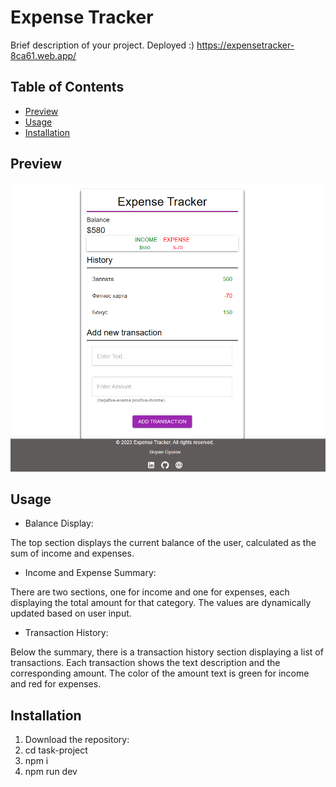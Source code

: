 # Expense Tracker

Brief description of your project.
Deployed :)
https://expensetracker-8ca61.web.app/

## Table of Contents

- [Preview](#preview)
- [Usage](#usage)
- [Installation](#installation)


## Preview

![Preview photo](https://github.com/Bgyurov/Expense-Tracker/blob/main/prv)

## Usage
 - Balance Display:

The top section displays the current balance of the user, calculated as the sum of income and expenses.
 - Income and Expense Summary:

There are two sections, one for income and one for expenses, each displaying the total amount for that category.
The values are dynamically updated based on user input.

 - Transaction History:

Below the summary, there is a transaction history section displaying a list of transactions.
Each transaction shows the text description and the corresponding amount.
The color of the amount text is green for income and red for expenses.

## Installation

1. Download the repository:
2. cd task-project
3. npm i
4. npm run dev
